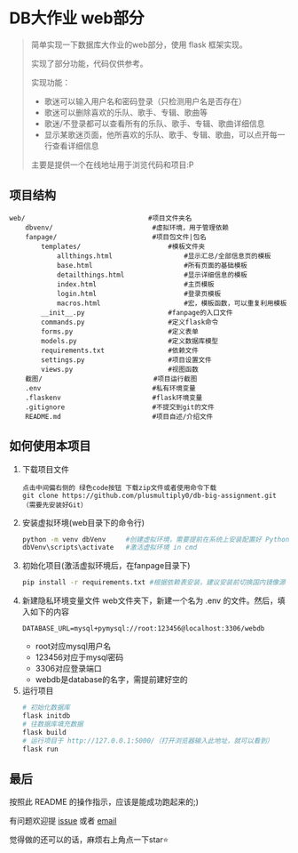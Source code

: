 # DB大作业 web部分
> 简单实现一下数据库大作业的web部分，使用 flask 框架实现。
>
>实现了部分功能，代码仅供参考。
>
> 实现功能：
>   - 歌迷可以输入用户名和密码登录（只检测用户名是否存在）
>   - 歌迷可以删除喜欢的乐队、歌手、专辑、歌曲等
>   - 歌迷/不登录都可以查看所有的乐队、歌手、专辑、歌曲详细信息
>   - 显示某歌迷页面，他所喜欢的乐队、歌手、专辑、歌曲，可以点开每一行查看详细信息
>
>主要是提供一个在线地址用于浏览代码和项目:P
## 项目结构
```
web/                               #项目文件夹名
    dbvenv/                         #虚拟环境，用于管理依赖
    fanpage/                        #项目包文件|包名
        templates/                      #模板文件夹
            allthings.html                  #显示汇总/全部信息页的模板
            base.html                       #所有页面的基础模板
            detailthings.html               #显示详细信息的模板
            index.html                      #主页模板
            login.html                      #登录页模板
            macros.html                     #宏，模板函数，可以重复利用模板
        __init__.py                     #fanpage的入口文件
        commands.py                     #定义flask命令
        forms.py                        #定义表单
        models.py                       #定义数据库模型
        requirements.txt                #依赖文件
        settings.py                     #项目设置文件
        views.py                        #视图函数
    截图/                            #项目运行截图
    .env                            #私有环境变量
    .flaskenv                       #flask环境变量
    .gitignore                      #不提交到git的文件
    README.md                       #项目自述/介绍文件
```
## 如何使用本项目
1. 下载项目文件
    ```
    点击中间偏右侧的 绿色code按钮 下载zip文件或者使用命令下载
    git clone https://github.com/plusmultiply0/db-big-assignment.git （需要先安装好Git）
    ```
2. 安装虚拟环境(web目录下的命令行)
    ```bash
    python -m venv dbVenv     #创建虚拟环境，需要提前在系统上安装配置好 Python
    dbVenv\scripts\activate   #激活虚拟环境 in cmd
    ```
3. 初始化项目(激活虚拟环境后，在fanpage目录下)
    ```bash
    pip install -r requirements.txt #根据依赖表安装，建议安装前切换国内镜像源
    ```
4. 新建隐私环境变量文件
    web文件夹下，新建一个名为 .env 的文件。然后，填入如下的内容
    ```
    DATABASE_URL=mysql+pymysql://root:123456@localhost:3306/webdb
    ```
    - root对应mysql用户名
    - 123456对应于mysql密码
    - 3306对应登录端口
    - webdb是database的名字，需提前建好空的
5. 运行项目
    ```bash
    # 初始化数据库
    flask initdb
    # 往数据库填充数据
    flask build
    # 运行项目于 http://127.0.0.1:5000/（打开浏览器输入此地址，就可以看到）
    flask run
    ```
## 最后
按照此 README 的操作指示，应该是能成功跑起来的;)

有问题欢迎提 [issue](https://github.com/plusmultiply0/db-big-assignment/issues) 或者 [email](kimzhou36@foxmail.com)

觉得做的还可以的话，麻烦右上角点一下star:star:
